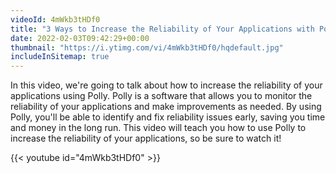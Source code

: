 ```yaml
---
videoId: 4mWkb3tHDf0
title: "3 Ways to Increase the Reliability of Your Applications with Polly"
date: 2022-02-03T09:42:29+00:00
thumbnail: "https://i.ytimg.com/vi/4mWkb3tHDf0/hqdefault.jpg"
includeInSitemap: true
---
```


In this video, we're going to talk about how to increase the reliability of your applications using Polly. Polly is a software that allows you to monitor the reliability of your applications and make improvements as needed. By using Polly, you'll be able to identify and fix reliability issues early, saving you time and money in the long run. This video will teach you how to use Polly to increase the reliability of your applications, so be sure to watch it!

<!--more-->

{{< youtube id="4mWkb3tHDf0" >}}

